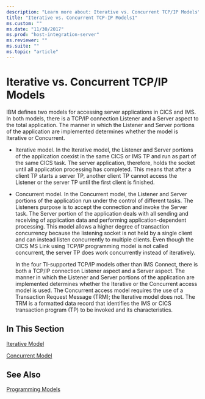 ```yaml
---
description: "Learn more about: Iterative vs. Concurrent TCP/IP Models"
title: "Iterative vs. Concurrent TCP-IP Models1"
ms.custom: ""
ms.date: "11/30/2017"
ms.prod: "host-integration-server"
ms.reviewer: ""
ms.suite: ""
ms.topic: "article"
---
```

# Iterative vs. Concurrent TCP/IP Models
IBM defines two models for accessing server applications in CICS and IMS. In both models, there is a TCP/IP connection Listener and a Server aspect to the total application. The manner in which the Listener and Server portions of the application are implemented determines whether the model is Iterative or Concurrent.  
  
- Iterative model. In the Iterative model, the Listener and Server portions of the application coexist in the same CICS or IMS TP and run as part of the same CICS task. The server application, therefore, holds the socket until all application processing has completed. This means that after a client TP starts a server TP, another client TP cannot access the Listener or the server TP until the first client is finished.  
  
- Concurrent model. In the Concurrent model, the Listener and Server portions of the application run under the control of different tasks. The Listeners purpose is to accept the connection and invoke the Server task. The Server portion of the application deals with all sending and receiving of application data and performing application-dependent processing. This model allows a higher degree of transaction concurrency because the listening socket is not held by a single client and can instead listen concurrently to multiple clients. Even though the CICS MS Link using TCP/IP programming model is not called concurrent, the server TP does work concurrently instead of iteratively.  
  
  In the four TI-supported TCP/IP models other than IMS Connect, there is both a TCP/IP connection Listener aspect and a Server aspect. The manner in which the Listener and Server portions of the application are implemented determines whether the Iterative or the Concurrent access model is used. The Concurrent access model requires the use of a Transaction Request Message (TRM); the Iterative model does not. The TRM is a formatted data record that identifies the IMS or CICS transaction program (TP) to be invoked and its characteristics.  
  
## In This Section  
 [Iterative Model](../core/iterative-model1.md)  
  
 [Concurrent Model](../core/concurrent-model2.md)  
  
## See Also  
 [Programming Models](../core/programming-models2.md)

